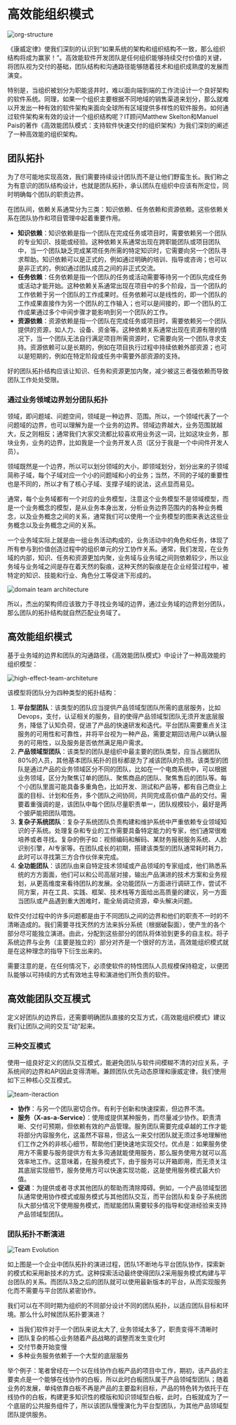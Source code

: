 # 高效能组织模式

![org-structure](https://s1.locimg.com/2024/02/15/f77323d41e81f.jpeg)

《康威定律》使我们深刻的认识到“如果系统的架构和组织结构不一致，那么组织结构将成为赢家！”。高效能软件开发团队是任何组织能够持续交付价值的关键，将团队视为交付的基础，团队结构和沟通路径能够随着技术和组织成熟度的发展而演变。

特别是，当组织被划分为职能竖井时，难以面向端到端的工作流设计一个良好架构的软件系统。同理，如果一个组织主要根据不同地域的销售渠道来划分，那么就难以开发出一种有效的软件架构来面向全球所有区域提供多样性的软件服务。如何通过软件架构来有效的设计一个组织结构呢？IT顾问Matthew Skelton和Manuel Pais的著作《高效能团队模式：支持软件快速交付的组织架构》为我们深刻的阐述了一种高效能的组织架构。

## 团队拓扑

为了尽可能地实现高效，我们需要持续设计团队而不是让他们野蛮生长。我们称之为有意识的团队结构设计，也就是团队拓扑，承认团队在组织中应该有所定位，同时明确每个团队的职责边界。

在团队间，依赖关系通常分为三类：知识依赖、任务依赖和资源依赖。这些依赖关系在团队协作和项目管理中起着重要作用。

* **知识依赖**：知识依赖是指一个团队在完成任务或项目时，需要依赖另一个团队的专业知识、技能或经验。这种依赖关系通常出现在跨职能团队或项目团队中，当一个团队缺乏完成某项任务所需的特定知识时，它需要向另一个团队寻求帮助。知识依赖可以是正式的，例如通过明确的培训、指导或咨询；也可以是非正式的，例如通过团队成员之间的非正式交流。
* **任务依赖**：任务依赖是指一个团队的任务或活动需要等待另一个团队完成任务或活动才能开始。这种依赖关系通常出现在项目中的多个阶段，当一个团队的工作依赖于另一个团队的工作成果时。任务依赖可以是线性的，即一个团队的工作成果直接作为另一个团队的工作输入；也可以是间接的，即一个团队的工作成果通过多个中间步骤才能影响到另一个团队的工作。
* **资源依赖**：资源依赖是指一个团队在完成任务或项目时，需要依赖另一个团队提供的资源，如人力、设备、资金等。这种依赖关系通常出现在资源有限的情况下，当一个团队无法自行满足项目所需资源时，它需要向另一个团队寻求支持。资源依赖可以是长期的，例如在项目执行过程中持续依赖外部资源；也可以是短期的，例如在特定阶段或任务中需要外部资源的支持。

好的团队拓扑结构应该让知识、任务和资源更加内聚，减少被这三者强依赖而导致团队工作处处受限。

### 通过业务领域边界划分团队拓扑

领域，即问题域、问题空间，领域是一种边界、范围。所以，一个领域代表了一个问题域的边界，也可以理解为是一个业务的边界。领域边界越大，业务范围就越大，反之则相反；通常我们大家交流都比较喜欢用业务这一词，比如这块业务，那块业务，业务的边界，比如我是一个业务开发人员（区分于我是一个中间件开发人员）。

领域既然是一个边界，所以可以划分领域的大小，即领域划分，划分出来的子领域简称子域，每个子域对应一个小的问题域和小的业务；当然，不同的子域的重要性也是不同的，所以才有了核心子域、支撑子域的说法，这点显而易见。

通常，每个业务域都有一个对应的业务模型，注意这个业务模型不是领域模型，而是一个业务概念的模型，是从业务本身出发，分析业务边界范围内的各种业务概念，以及业务概念之间的关系，通常我们可以使用一个业务模型的图来表达这些业务概念以及业务概念之间的关系。

一个业务域实际上就是由一组业务活动构成的，业务活动中的角色和任务，体现了所有参与到价值创造过程中的组织单元的分工协作关系。通常，我们发现，在业务域的内部，知识、任务和资源更加内聚，业务域与业务域之间则依赖较少，所以业务域与业务域之间是存在着天然的裂痕，这种天然的裂痕是在企业经营过程中，被特定的知识、技能和行业、角色分工等促进下形成的。

![domain team architecture](https://s1.locimg.com/2024/02/17/e5f588f107652.png)

所以，杰出的架构师应该致力于寻找业务域的边界，通过业务域的边界划分团队，那么团队的拓扑结构就自然匹配业务域了。

## 高效能组织模式

基于业务域的边界和团队的沟通路径，《高效能团队模式》中设计了一种高效能的组织模型：

![high-effect-team-architeture](https://s1.locimg.com/2024/02/18/5b353c322f0cb.png)

该模型将团队分为四种类型的拓扑结构：

1. **平台型团队**：该类型的团队应当提供产品领域型团队所需的底层服务，比如Devops，支付，认证相关的服务，目的使得产品领域型团队无须开发底层服务，降低了认知负荷，促进了产品的快速研发和迭代。平台团队需要重点关注服务的可用性和可靠性，并将平台视为一种产品，需要定期回访用户以确认服务的可用性，以及服务是否依然满足用户需求。
2. **产品领域型团队**：该类型的团队是组织中最主要的团队类型，应当占据团队80%的人员，其他基本团队拓扑的目标都是为了减该团队的负担。该类型的团队是通过产品的业务领域区分不同的团队，比如在一个电商系统中，可以根据业务领域，区分为聚焦订单的团队、聚焦商品的团队、聚焦售后的团队等。每个小团队里面可能具备多重角色，比如开发、测试和产品等，都有自己商业上面的目标、计划和任务，多个团队之间协同，共同完成高价值产品的交付。需要着重强调的是，该团队中每个团队尽量职责单一，团队规模较小，最好是两个披萨能把团队喂饱。
3. **复杂子系统团队**：复杂子系统团队负责构建和维护系统中严重依赖专业领域知识的子系统。处理复杂和专业的工作需要具备特定能力的专家，他们通常很难培养或者寻找。复杂的例子如：视频编码和解码、某财务报税服务系统、人脸识别引擎，AI专家等。在团队成长的初期，搭建该类型的团队通常耗时耗力，此时可以寻找第三方合作伙伴来完成。
4. **全功能团队**：该团队由来自特定技术领域或产品领域的专家组成，他们熟悉系统的方方面面，他们可以和公司高层对接，输出产品演进的技术方案和业务规划，从更高维度来看待团队的发展。全功能团队一方面进行调研工作，尝试不同方案，并在工具、实践、框架、技术栈等方面给出高质量的建议，另一方面当团队或产品遇到重大困难时，能全局调动资源，牵头解决问题。

软件交付过程中的许多问题都是由于不同团队之间的边界和他们的职责不一时的不清晰造成的。我们需要寻找天然的方法来拆分系统（根据破裂面），使产生的各个部分尽可能独立演进。由此，分配到这些部分的团队将体验到更多的自主权。将子系统边界与业务（主要是独立的）部分对齐是一个很好的方法，高效能组织模式就是在这种理念的指导下衍生出来的。

需要注意的是，在任何情况下，必须使软件的特性团队人员规模保持稳定，以便团队能够以可持续的方式有效地主导和演进他们所负责的软件。

## 高效能团队交互模式

定义好团队的边界后，还需要明确团队直接的交互方式，《高效能组织模式》建议我们让团队之间的交互“动”起来。

### 三种交互模式

使用一组良好定义的团队交互模式，能避免团队与软件间模糊不清的对应关系，子系统间的边界和API因此变得清晰。兼顾团队优先动态原理和康威定律，我们使用如下三种核心交互模式。

![team-iteraction](https://s1.locimg.com/2024/02/18/7813a03aecf56.png)

* **协作**：与另一个团队密切合作。有利于创新和快速探索，但边界不清。
* **服务（X-as-a-Service）**：使用或提供某种服务，而尽量减少协作。职责清晰、交付可预期，但依赖有效的产品管理。服务团队需要完成卓越的工作才能将部分内容服务化，这虽然不容易，但这么一来交付团队就无须过多地理解他们工作之外的非核心细节，帮助他们更快速地实现交付。优点是：如果服务使用方不需要与服务提供方有太多沟通就能使用服务，那么服务使用方就可以高效率地工作。这意味着，在服务模式下，由于服务可以开箱即用，而无须关注其底层实现细节，服务使用方可以快速实现功能，这是使用服务模式最大价值。
* **促进**：为提供或者寻求其他团队的帮助而清除障碍。例如，一个产品领域型团队通常使用协作模式或服务模式与其他团队交互，而平台团队和复杂子系统团队大部分情况下使用服务模式，而赋能团队需要较多的指导和促进经验来支持产品领域型团队。

### 团队拓扑不断演进

![Team Evolution](https://s1.locimg.com/2024/02/18/45d044d460947.png)

如上图是一个企业中团队拓扑的演进过程，团队1不断地与平台团队协作，探索新的模式和采用新技术的方式。这种探索活动最终使得团队2采用服务模式构建与平台团队的关系。而团队3及之后的团队就可以使用最新版本的平台，从而实现服务化而不需要与平台团队紧密协作。

我们可以在不同时期为组织的不同部分设计不同的团队拓扑，以适应团队目标和环境。那么什么时候团队拓扑要演进？
* 当我们软件对于一个团队来说太大了, 业务领域太多了，职责变得不清晰时
* 团队复杂的核心业务随着产品战略的调整而发生变化时
* 交付节奏开始变慢
* 多种业务服务依赖于一个大型的底层服务

举个例子：笔者曾经在一个以在线协作白板产品的项目中工作，期初，该产品的主要卖点是一个能够在线协作的白板，所以此时白板团队属于产品领域型团队；随着业务的发展，单纯依靠白板不再是产品的主要盈利目标，产品的特色转为依托于在线协作的白板，构建更多知识性的模版和知识领域型白板，此时，白板就成为了一个底层的公共服务组件了，所以该团队慢慢演化为平台型团队，为其他产品领域型团队提供服务。